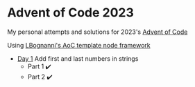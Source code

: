 # Advent of Code 2023

My personal attempts and solutions for 2023's [Advent of Code](https://adventofcode.com/)

Using [LBognanni's AoC template node framework](https://github.com/LBognanni/adventofcode-typescript-starter)

* [Day 1](/src/day1/index.ts) Add first and last numbers in strings
  * Part 1 :heavy_check_mark:
  * Part 2 :heavy_check_mark:
